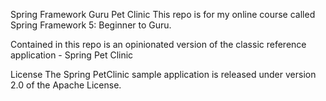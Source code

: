 Spring Framework Guru Pet Clinic
This repo is for my online course called Spring Framework 5: Beginner to Guru.

Contained in this repo is an opinionated version of the classic reference application - Spring Pet Clinic

License
The Spring PetClinic sample application is released under version 2.0 of the Apache License.